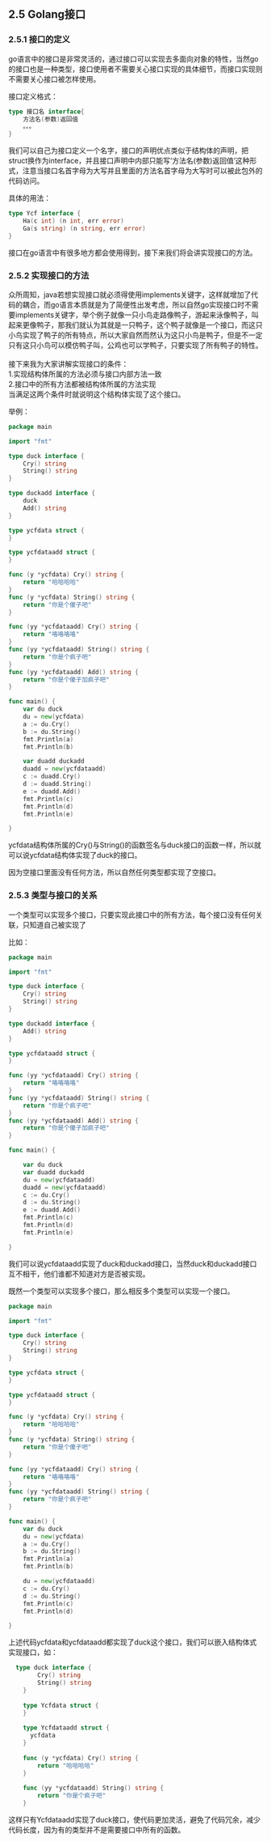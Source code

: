 ## 2.5 Golang接口

<a name="0a7f59a3"></a>
### 2.5.1 接口的定义
go语言中的接口是非常灵活的，通过接口可以实现去多面向对象的特性，当然go的接口也是一种类型，接口使用者不需要关心接口实现的具体细节，而接口实现则不需要关心接口被怎样使用。

接口定义格式：
```go
type 接口名 interface{
    方法名(参数)返回值
   	。。。
}
```
我们可以自己为接口定义一个名字，接口的声明优点类似于结构体的声明，把struct换作为interface，并且接口声明中内部只能写‘方法名(参数)返回值’这种形式，注意当接口名首字母为大写并且里面的方法名首字母为大写时可以被此包外的代码访问。

具体的用法：
```go
type Ycf interface {
    Ha(c int) (n int, err error)
    Ga(s string) (n string, err error)
}
```
接口在go语言中有很多地方都会使用得到，接下来我们将会讲实现接口的方法。
<a name="893afcca"></a>
### 2.5.2 实现接口的方法
众所周知，java若想实现接口就必须得使用implements关键字，这样就增加了代码的耦合，而go语言本质就是为了简便性出发考虑，所以自然go实现接口时不需要implements关键字，举个例子就像一只小鸟走路像鸭子，游起来泳像鸭子，叫起来更像鸭子，那我们就认为其就是一只鸭子，这个鸭子就像是一个接口，而这只小鸟实现了鸭子的所有特点，所以大家自然而然认为这只小鸟是鸭子，但是不一定只有这只小鸟可以模仿鸭子叫，公鸡也可以学鸭子，只要实现了所有鸭子的特性。<br />
<br />接下来我为大家讲解实现接口的条件：<br />1.实现结构体所属的方法必须与接口内部方法一致<br />2.接口中的所有方法都被结构体所属的方法实现<br />当满足这两个条件时就说明这个结构体实现了这个接口。

举例：
```go
package main

import "fmt"

type duck interface {
    Cry() string
    String() string
}

type duckadd interface {
    duck
    Add() string
}

type ycfdata struct {
}

type ycfdataadd struct {
}

func (y *ycfdata) Cry() string {
    return "哈哈哈哈"
}
func (y *ycfdata) String() string {
    return "你是个傻子吧"
}

func (yy *ycfdataadd) Cry() string {
    return "咯咯咯咯"
}
func (yy *ycfdataadd) String() string {
    return "你是个疯子吧"
}
func (yy *ycfdataadd) Add() string {
    return "你是个傻子加疯子吧"
}

func main() {
    var du duck
    du = new(ycfdata)
    a := du.Cry()
    b := du.String()
    fmt.Println(a)
    fmt.Println(b)

    var duadd duckadd
    duadd = new(ycfdataadd)
    c := duadd.Cry()
    d := duadd.String()
    e := duadd.Add()
    fmt.Println(c)
    fmt.Println(d)
    fmt.Println(e)

}
```

ycfdata结构体所属的Cry()与String()的函数签名与duck接口的函数一样，所以就可以说ycfdata结构体实现了duck的接口。

因为空接口里面没有任何方法，所以自然任何类型都实现了空接口。
<a name="688d4353"></a>
### 2.5.3 类型与接口的关系
一个类型可以实现多个接口，只要实现此接口中的所有方法，每个接口没有任何关联，只知道自己被实现了

比如：
```go
package main

import "fmt"

type duck interface {
    Cry() string
    String() string
}

type duckadd interface {
    Add() string
}

type ycfdataadd struct {
}

func (yy *ycfdataadd) Cry() string {
    return "咯咯咯咯"
}
func (yy *ycfdataadd) String() string {
    return "你是个疯子吧"
}
func (yy *ycfdataadd) Add() string {
    return "你是个傻子加疯子吧"
}

func main() {

    var du duck
    var duadd duckadd
    du = new(ycfdataadd)
    duadd = new(ycfdataadd)
    c := du.Cry()
    d := du.String()
    e := duadd.Add()
    fmt.Println(c)
    fmt.Println(d)
    fmt.Println(e)

}

```
我们可以说ycfdataadd实现了duck和duckadd接口，当然duck和duckadd接口互不相干，他们谁都不知道对方是否被实现。

既然一个类型可以实现多个接口，那么相反多个类型可以实现一个接口。
```go
package main

import "fmt"

type duck interface {
    Cry() string
    String() string
}

type ycfdata struct {
}

type ycfdataadd struct {
}

func (y *ycfdata) Cry() string {
    return "哈哈哈哈"
}
func (y *ycfdata) String() string {
    return "你是个傻子吧"
}

func (yy *ycfdataadd) Cry() string {
    return "咯咯咯咯"
}
func (yy *ycfdataadd) String() string {
    return "你是个疯子吧"
}

func main() {
    var du duck
    du = new(ycfdata)
    a := du.Cry()
    b := du.String()
    fmt.Println(a)
    fmt.Println(b)

    du = new(ycfdataadd)
    c := du.Cry()
    d := du.String()
    fmt.Println(c)
    fmt.Println(d)

}

```

上述代码ycfdata和ycfdataadd都实现了duck这个接口，我们可以嵌入结构体式实现接口，如：
```go
  type duck interface {
    	Cry() string
    	String() string
    }
    
    type Ycfdata struct {
    }
    
    type Ycfdataadd struct {
      ycfdata
    }
    
    func (y *ycfdata) Cry() string {
    	return "哈哈哈哈"
    }
    
    func (yy *ycfdataadd) String() string {
    	return "你是个疯子吧"
    }
```
这样只有Ycfdataadd实现了duck接口，使代码更加灵活，避免了代码冗余，减少代码长度，因为有的类型并不是需要接口中所有的函数。